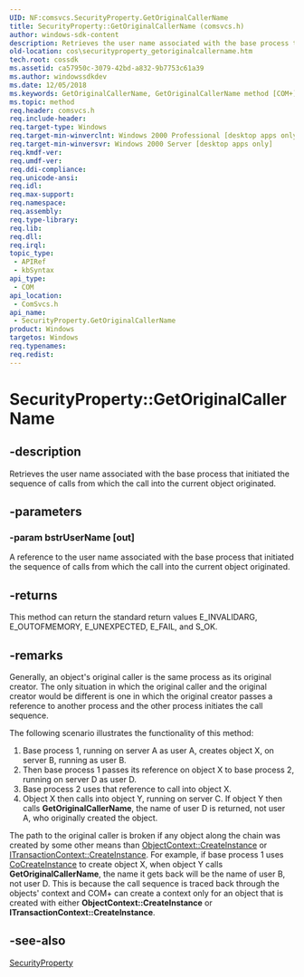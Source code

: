 ```yaml
---
UID: NF:comsvcs.SecurityProperty.GetOriginalCallerName
title: SecurityProperty::GetOriginalCallerName (comsvcs.h)
author: windows-sdk-content
description: Retrieves the user name associated with the base process that initiated the sequence of calls from which the call into the current object originated.
old-location: cos\securityproperty_getoriginalcallername.htm
tech.root: cossdk
ms.assetid: ca57950c-3079-42bd-a832-9b7753c61a39
ms.author: windowssdkdev
ms.date: 12/05/2018
ms.keywords: GetOriginalCallerName, GetOriginalCallerName method [COM+], GetOriginalCallerName method [COM+],SecurityProperty interface, SecurityProperty interface [COM+],GetOriginalCallerName method, SecurityProperty.GetOriginalCallerName, SecurityProperty::GetOriginalCallerName, _cos_SecurityProperty_GetOriginalCallerName, comsvcs/SecurityProperty::GetOriginalCallerName, cos.securityproperty_getoriginalcallername
ms.topic: method
req.header: comsvcs.h
req.include-header: 
req.target-type: Windows
req.target-min-winverclnt: Windows 2000 Professional [desktop apps only]
req.target-min-winversvr: Windows 2000 Server [desktop apps only]
req.kmdf-ver: 
req.umdf-ver: 
req.ddi-compliance: 
req.unicode-ansi: 
req.idl: 
req.max-support: 
req.namespace: 
req.assembly: 
req.type-library: 
req.lib: 
req.dll: 
req.irql: 
topic_type:
 - APIRef
 - kbSyntax
api_type:
 - COM
api_location:
 - ComSvcs.h
api_name:
 - SecurityProperty.GetOriginalCallerName
product: Windows
targetos: Windows
req.typenames: 
req.redist: 
---
```


# SecurityProperty::GetOriginalCallerName


## -description


Retrieves the user name associated with the base process that initiated the sequence of calls from which the call into the current object originated.


## -parameters




### -param bstrUserName [out]

A reference to the user name associated with the base process that initiated the sequence of calls from which the call into the current object originated.


## -returns



This method can return the standard return values E_INVALIDARG, E_OUTOFMEMORY, E_UNEXPECTED, E_FAIL, and S_OK.




## -remarks



Generally, an object's original caller is the same process as its original creator. The only situation in which the original caller and the original creator would be different is one in which the original creator passes a reference to another process and the other process initiates the call sequence.

The following scenario illustrates the functionality of this method:

<ol>
<li>Base process 1, running on server A as user A, creates object X, on server B, running as user B.</li>
<li>Then base process 1 passes its reference on object X to base process 2, running on server D as user D.</li>
<li>Base process 2 uses that reference to call into object X.</li>
<li>Object X then calls into object Y, running on server C. If object Y then calls <b>GetOriginalCallerName</b>, the name of user D is returned, not user A, who originally created the object.</li>
</ol>
The path to the original caller is broken if any object along the chain was created by some other means than <a href="https://msdn.microsoft.com/9719f672-d706-44e3-b976-28d0d0feacd1">ObjectContext::CreateInstance</a> or <a href="https://msdn.microsoft.com/3dc08700-0872-4d60-a968-cffed974c7b2">ITransactionContext::CreateInstance</a>. For example, if base process 1 uses <a href="https://msdn.microsoft.com/7295a55b-12c7-4ed0-a7a4-9ecee16afdec">CoCreateInstance</a> to create object X, when object Y calls <b>GetOriginalCallerName</b>, the name it gets back will be the name of user B, not user D. This is because the call sequence is traced back through the objects' context and COM+ can create a context only for an object that is created with either <b>ObjectContext::CreateInstance</b> or <b>ITransactionContext::CreateInstance</b>.




## -see-also




<a href="https://msdn.microsoft.com/e4eb8e83-3510-4c2c-8b9c-563bfcbf48b3">SecurityProperty</a>
 

 

